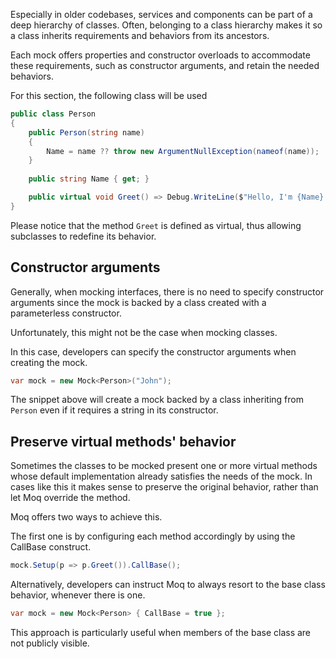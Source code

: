 Especially in older codebases, services and components can be part of a deep hierarchy of classes. Often, belonging to a class hierarchy makes it so a class inherits requirements and behaviors from its ancestors.

Each mock offers properties and constructor overloads to accommodate these requirements, such as constructor arguments, and retain the needed behaviors.

For this section, the following class will be used
```csharp
public class Person 
{
    public Person(string name)
    {
        Name = name ?? throw new ArgumentNullException(nameof(name));
    }
	
    public string Name { get; }

    public virtual void Greet() => Debug.WriteLine($"Hello, I'm {Name}.");
}
```

Please notice that the method `Greet` is defined as virtual, thus allowing subclasses to redefine its behavior.

## Constructor arguments
Generally, when mocking interfaces, there is no need to specify constructor arguments since the mock is backed by a class created with a parameterless constructor.

Unfortunately, this might not be the case when mocking classes.

In this case, developers can specify the constructor arguments when creating the mock.
```csharp
var mock = new Mock<Person>("John");
```
The snippet above will create a mock backed by a class inheriting from `Person` even if it requires a string in its constructor.

## Preserve virtual methods' behavior
Sometimes the classes to be mocked present one or more virtual methods whose default implementation already satisfies the needs of the mock. In cases like this it makes sense to preserve the original behavior, rather than let Moq override the method.

Moq offers two ways to achieve this.

The first one is by configuring each method accordingly by using the CallBase construct.
```csharp
mock.Setup(p => p.Greet()).CallBase();
```
Alternatively, developers can instruct Moq to always resort to the base class behavior, whenever there is one.
```csharp
var mock = new Mock<Person> { CallBase = true };
```
This approach is particularly useful when members of the base class are not publicly visible.